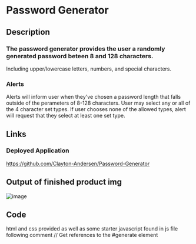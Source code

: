 # Password Generator
## Description
### The password generator provides the user a randomly generated password beteen 8 and 128 characters.
Including upper/lowercase letters, numbers, and special characters.
### Alerts
Alerts will inform user when they've chosen a password length that falls outside of the perameters of 8-128 characters. 
User may select any or all of the 4 character set types.
If user chooses none of the allowed types, alert will request that they select at least one set type.
## Links
### Deployed Application 
https://github.com/Clayton-Andersen/Password-Generator
## Output of finished product img
![image](https://user-images.githubusercontent.com/82545902/118430365-cad9a200-b688-11eb-9114-83221e5a1522.png)
## Code
html and css provided as well as some starter javascript found in js file following comment // Get references to the #generate element
